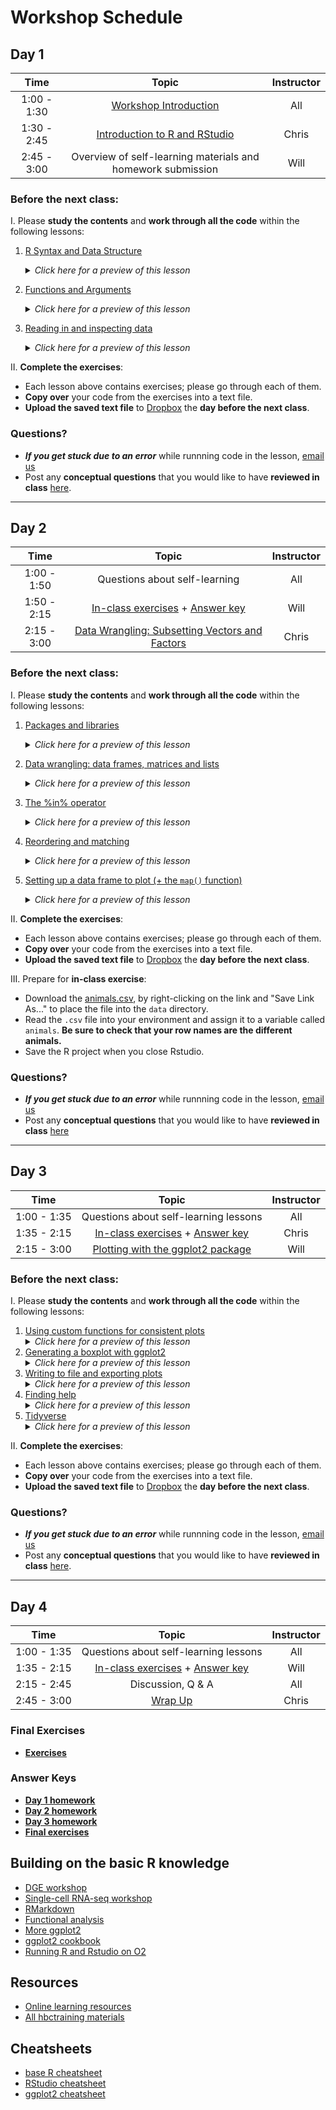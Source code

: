 # Workshop Schedule

## Day 1

| Time            |  Topic  | Instructor |
|:------------------------:|:------------------------------------------------:|:--------:|
| 1:00 - 1:30 | [Workshop Introduction](../lectures/Intro_to_workshop_all.pdf) | All |
| 1:30 - 2:45 | [Introduction to R and RStudio](../lessons/01_introR-R-and-RStudio.md) | Chris |
| 2:45 - 3:00 | Overview of self-learning materials and homework submission | Will |

### Before the next class:

I. Please **study the contents** and **work through all the code** within the following lessons:
   1. [R Syntax and Data Structure](../lessons/02_introR-syntax-and-data-structures.html)
      <details>
       <summary><i>Click here for a preview of this lesson</i></summary>
         <br>In order to utilize R effectively, you will need to understand what types of data you can use in R and also how you can store data in "objects" or "variables". <br><br>This lesson will cover:<br>
             - Assigning a value to a object<br>
             - What types of information can you store in R<br>
             - What are the different objects that you can use to store data in R<br><br>
        </details>
   
   2. [Functions and Arguments](../lessons/03_introR-functions-and-arguments.md)
      <details>
       <summary><i>Click here for a preview of this lesson</i></summary>
         <br>Functions are the basic "commands" used in R to get something done. To use functions (denoted by function_name followed by "()"), one has to enter some information within the parenthesis and optionally some arguments to change the default behavior of a function. 
         <br>You can also create your own functions! When you want to perform a task or a series of tasks more than once, creating a custom function is the best way to go. 
         <br><br>In this lesson you will explore:<br>
            - Using built-in functions<br>
            - Creating your own custom functions<br><br>
         </details>

   3. [Reading in and inspecting data](../lessons/06_reading_and_data_inspection.md)
      <details>
       <summary><i>Click here for a preview of this lesson</i></summary>
         <br>When using R, it is almost a certainty that you will have to bring data into the R environment. <br><br>In this lesson you will learn:<br>
            - Reading different types (formats) of data<br>
            - Inspecting the contents and structure of the dataset once you have read it in<br><br>
        </details>

II. **Complete the exercises**:
   * Each lesson above contains exercises; please go through each of them.
   * **Copy over** your code from the exercises into a text file. 
   * **Upload the saved text file** to [Dropbox](https://www.dropbox.com/request/jLw5bC0YMkWa2clhCez6) the **day before the next class**.
   
### Questions?
* ***If you get stuck due to an error*** while runnning code in the lesson, [email us](mailto:christopher_magnano@hms.harvard.edu) 
* Post any **conceptual questions** that you would like to have **reviewed in class** [here]( PollEv.com/ccbtraining).

---

## Day 2

| Time            |  Topic  | Instructor |
|:------------------------:|:------------------------------------------------:|:--------:|
| 1:00 - 1:50 | Questions about self-learning | All |
| 1:50 - 2:15 | [In-class exercises](../activities/Day2_activities.md) + [Answer key](../activities/Day2_activities_answer_key.R) | Will |
| 2:15 - 3:00 | [Data Wrangling: Subsetting Vectors and Factors](../lessons/05_introR-data-wrangling.md) | Chris |

### Before the next class:

I. Please **study the contents** and **work through all the code** within the following lessons:

   1. [Packages and libraries](../lessons/04_introR_packages.md)
       <details>
         <summary><i>Click here for a preview of this lesson</i></summary>
           <br>Base R is incredibly powerful, but it cannot do everything. R has been built to encourage community involvement in expanding functionality. Thousands of supplemental add-ons, also called "packages" have been contributed by the community. Each package comprises of several functions that enable users to perform their desired analysis. <br><br>This lesson will cover:<br>
             - Descriptions of package repositories<br>
             - Installing a package<br>
             - Loading a package<br>
             - Accessing the documention for your installed packages and getting help<br><br>
         </details>
        
   2. [Data wrangling: data frames, matrices and lists](../lessons/07_introR-data-wrangling2.md)
       <details>
         <summary><i>Click here for a preview of this lesson</i></summary>
           <br>In class we covered data wrangling (extracting/subsetting) information from single-dimensional objects (vectors, factors). The next step is to learn how to wrangle data in two-dimensional objects.<br><br>This lesson will cover:<br>
             - Examining and extracting values from two-dimensional data structures using indices, row names, or column names<br>
             - Retreiving information from lists<br><br>
         </details>

   3. [The %in% operator](../lessons/08_identifying-matching-elements.md)
       <details>
         <summary><i>Click here for a preview of this lesson</i></summary>
           <br>Very often you will have to compare two vectors to figure out if, and which, values are common between them. The <code>%in%</code> operator can be used for this purpose.<br><br>This lesson will cover:<br>
             - Implementing the <code>%in%</code> operator to evaluate two vectors<br>
             - Distinguishing <code>%in%</code> from <code>==</code> and other logical operators<br>
             - Using <code>any()</code> and <code>all()</code> functions<br><br>
         </details>

   4. [Reordering and matching](../lessons/09_reordering-to-match-datasets.md)
       <details>
         <summary><i>Click here for a preview of this lesson</i></summary>
           <br>Sometimes you will want to rearrange values within a vector (row names or column names). The <code>match()</code> function can be very powerful for this task.<br><br>This lesson will cover:<br>
             - Maunually rearranging values within a vector<br>
             - Implementing the <code>match()</code> function to automatically rearrange the values within a vector<br><br>
         </details>

   5. [Setting up a data frame to plot (+ the `map()` function)](../lessons/10_setting_up_to_plot.md)
       <details>
         <summary><i>Click here for a preview of this lesson</i></summary>
           <br>We will be starting with visualization in the next class. To set up for this, you need to create a new metadata data frame with information from the counts data frame. You will need to use a function over every column within the counts data frame iteratively. You could do that manually, but it is error-prone; the <code>map()</code> family of functions makes this more efficient.<br><br>This lesson will cover:<br>
             - Utilizing <code>map_dbl()</code> to take the average of every column in a data frame<br>
             - Briefly discuss other functions within the <code>map()</code> family of functions<br>
             - Create a new data frame for plotting<br><br>
        </details>

II. **Complete the exercises**:
   * Each lesson above contains exercises; please go through each of them.
   * **Copy over** your code from the exercises into a text file. 
   * **Upload the saved text file** to [Dropbox](https://www.dropbox.com/request/jLw5bC0YMkWa2clhCez6) the **day before the next class**.

III. Prepare for **in-class exercise**:
   * Download the [animals.csv](https://raw.githubusercontent.com/hbctraining/Intro-to-R-flipped/master/data/animals.csv), by right-clicking on the link and "Save Link As..." to place the file into the `data` directory.
   * Read the `.csv` file into your environment and assign it to a variable called `animals`. **Be sure to check that your row names are the different animals.**
   * Save the R project when you close Rstudio.
   
### Questions?
* ***If you get stuck due to an error*** while runnning code in the lesson, [email us](mailto:hbctraining@hsph.harvard.edu) 
* Post any **conceptual questions** that you would like to have **reviewed in class** [here](https://www.PollEv.com/ccbtraining)

---

## Day 3

| Time            |  Topic  | Instructor |
|:------------------------:|:------------------------------------------------:|:--------:|
| 1:00 - 1:35 | Questions about self-learning lessons | All |
| 1:35 - 2:15 | [In-class exercises](../activities/Day3_activities.md) + [Answer key](../activities/Day3_activities_answer_key.R)| Chris |
| 2:15 - 3:00 | [Plotting with the ggplot2 package](../lessons/11_ggplot2.md) | Will |

### Before the next class:

I. Please **study the contents** and **work through all the code** within the following lessons:

   1. [Using custom functions for consistent plots](../lessons/11b_Custom_Functions_ggplot2.md)
      <details>
        <summary><i>Click here for a preview of this lesson</i></summary>
          <br>When creating your plots in ggplot2 you may want to have consistent formatting (using <code>theme()</code> functions) across your plots, e.g. if you are generating plots for a manuscript. <br><br>This lesson will cover:<br>
            - Developing a custom function for creating consistently formatted plots<br>
        </details>
   2. [Generating a boxplot with ggplot2](../lessons/12_boxplot_exercise.md)
        <details>
         <summary><i>Click here for a preview of this lesson</i></summary>
           <br>Previously, you created a scatterplot using ggplot2. However, ggplot2 can be used to create a very wide variety of plots. One of the other frequently used plots you can create with ggplot2 is a barplot.<br><br>This lesson will cover:<br>
              - Creating and customizing a barplot using ggplot2<br>
         </details>
   3. [Writing to file and exporting plots](../lessons/13_exporting_data_and_plots.md)
         <details>
            <summary><i>Click here for a preview of this lesson</i></summary>
             <br>Now that you have completed some analysis in R, you will need to eventually export that work out of R/RStudio. R provides lots of flexibility in what and how you export your data and plots.<br><br>This lesson will cover:<br>
                - Exporting your figures from R using a variety of file formats<br>
                - Writing your data from R to a file<br>
          </details>
   4. [Finding help](../lessons/14_finding_help.md)
         <details>
            <summary><i>Click here for a preview of this lesson</i></summary>
             <br>Hopefully, this course has given you the basic tools you need to be successful when using R. However, it would be impossible to cover every aspect of R and you will need to be able to troubleshoot future issues as they arise.<br><br>This lesson will cover:<br>
                - Suggestions for how to best ask for help<br>
                - Where to look for help<br>
          </details>
   6. [Tidyverse](../lessons/15_tidyverse.md)
         <details>
            <summary><i>Click here for a preview of this lesson</i></summary>
             <br>The <a href="https://tidyverse.tidyverse.org/articles/paper.html">Tidyverse suite of integrated packages</a> are designed to work together to make common data science operations more user friendly. Tidyverse is becoming increasingly prevalent and it is necessary that R users are conversant in the basics of Tidyverse. We have already used two Tidyverse packages in this workshop (<code>ggplot2</code> and <code>purrr</code>) and in this lesson we will learn some key features from a few additional packages that make up Tidyverse. <br><br>This lesson will cover:<br>
                - Usage of pipes for connecting together multiple commands<br>
                - Tibbles for two-dimensional data storage<br>
                - Data wrangling within Tidyverse
          </details>

II. **Complete the exercises**:
   * Each lesson above contains exercises; please go through each of them.
   * **Copy over** your code from the exercises into a text file. 
   * **Upload the saved text file** to [Dropbox](https://www.dropbox.com/request/jLw5bC0YMkWa2clhCez6) the **day before the next class**.
   
### Questions?
* ***If you get stuck due to an error*** while runnning code in the lesson, [email us](mailto:hbctraining@hsph.harvard.edu) 
* Post any **conceptual questions** that you would like to have **reviewed in class** [here](https://PollEv.com/ccbtraining).

---

## Day 4

| Time            |  Topic  | Instructor |
|:------------------------:|:------------------------------------------------:|:--------:|
| 1:00 - 1:35 | Questions about self-learning lessons | All |
| 1:35 - 2:15 | [In-class exercises](../activities/Day4_activities.md) + [Answer key](../activities/Day4_activities_answer_key.R) | Will |
| 2:15 - 2:45 | Discussion, Q & A | All |
| 2:45 - 3:00 | [Wrap Up](..//lectures/R_workshop_wrapup_all.pdf) | Chris |

### Final Exercises
* [**Exercises**](../homework/Intro_to_R_hw.html)

### Answer Keys
* [**Day 1 homework**](../homework/day1_hw_answer-key.R)
* [**Day 2 homework**](../homework/day2_hw_answer-key.R)
* [**Day 3 homework**](../homework/day3_hw_answer-key.R)
* [**Final exercises**](../homework/Intro_to_R_key.html)

## Building on the basic R knowledge
* [DGE workshop](https://hbctraining.github.io/DGE_workshop_salmon/)
* [Single-cell RNA-seq workshop](https://hbctraining.github.io/scRNA-seq/)
* [RMarkdown](https://hbctraining.github.io/Training-modules/Rmarkdown/)
* [Functional analysis](https://hbctraining.github.io/Training-modules/DGE-functional-analysis/)
* [More ggplot2](https://hbctraining.github.io/publication_perfect/)
* [ggplot2 cookbook](http://www.cookbook-r.com/Graphs/)
* [Running R and Rstudio on O2](https://harvardmed.atlassian.net/wiki/spaces/O2/pages/1623425967/RStudio+on+O2)

## Resources
* [Online learning resources](https://hbctraining.github.io/bioinformatics_online/lists/online_trainings.html)
* [All hbctraining materials](https://hbctraining.github.io/main)

## Cheatsheets
* [base R cheatsheet](../cheatsheets/base-r.pdf)
* [RStudio cheatsheet](../cheatsheets/rstudio-ide.pdf)
* [ggplot2 cheatsheet](../cheatsheets/data-visualization-2.1.pdf)
